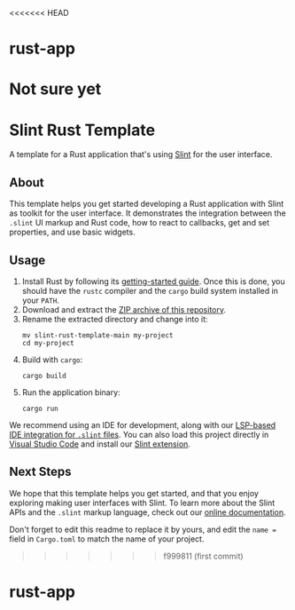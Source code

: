<<<<<<< HEAD
# rust-app
Not sure yet
=======
# Slint Rust Template

A template for a Rust application that's using [Slint](https://slint.rs/) for the user interface.

## About

This template helps you get started developing a Rust application with Slint as toolkit
for the user interface. It demonstrates the integration between the `.slint` UI markup and
Rust code, how to react to callbacks, get and set properties, and use basic widgets.

## Usage

1. Install Rust by following its [getting-started guide](https://www.rust-lang.org/learn/get-started).
   Once this is done, you should have the `rustc` compiler and the `cargo` build system installed in your `PATH`.
2. Download and extract the [ZIP archive of this repository](https://github.com/slint-ui/slint-rust-template/archive/refs/heads/main.zip).
3. Rename the extracted directory and change into it:
    ```
    mv slint-rust-template-main my-project
    cd my-project    
    ```
4. Build with `cargo`:
    ```
    cargo build
    ```
5. Run the application binary:
    ```
    cargo run
    ```

We recommend using an IDE for development, along with our [LSP-based IDE integration for `.slint` files](https://github.com/slint-ui/slint/blob/master/tools/lsp/README.md). You can also load this project directly in [Visual Studio Code](https://code.visualstudio.com) and install our [Slint extension](https://marketplace.visualstudio.com/items?itemName=Slint.slint).

## Next Steps

We hope that this template helps you get started, and that you enjoy exploring making user interfaces with Slint. To learn more
about the Slint APIs and the `.slint` markup language, check out our [online documentation](https://slint.dev/docs).

Don't forget to edit this readme to replace it by yours, and edit the `name =` field in `Cargo.toml` to match the name of your
project.
>>>>>>> f999811 (first commit)
# rust-app
